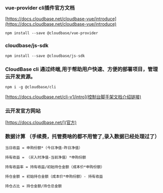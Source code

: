 ### vue-provider cli插件官方文档
[https://docs.cloudbase.net/cloudbase-vue/introduce](https://docs.cloudbase.net/cloudbase-vue/introduce)

```
npm install --save @cloudbase/vue-provider
```
### cloudbase/js-sdk
```
npm install --save @cloudbase/js-sdk
```

### CloudBase cli 通过终端,用于帮助用户快速、方便的部署项目，管理云开发资源。
```
npm i -g @cloudbase/cli
```
[https://docs.cloudbase.net/cli-v1/intro](控制台脚手架文档介绍链接)

### 云开发官方网站
[https://docs.cloudbase.net/](官方)

### 数据计算 （手续费，托管费啥的都不用管了,录入数据已经处理过了）
`当日收益 = 申购份额*（今日净值-昨日净值）`

`持有收益 = （买入时净值-当前净值）*申购份额`

`持有收益率 = 持有收益/初始持仓金额（成本价*申购份额）`

`持仓金额 = 初始持仓金额（成本价*申购份额）- 持有收益`

`持仓占比 = 持仓金额/持仓总金额`

